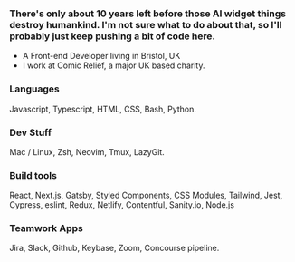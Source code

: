 ### There's only about 10 years left before those AI widget things destroy humankind. I'm not sure what to do about that, so I'll probably just keep pushing a bit of code here.

- A Front-end Developer living in Bristol, UK
- I work at Comic Relief, a major UK based charity.

### Languages
Javascript, Typescript, HTML, CSS, Bash, Python.

### Dev Stuff
Mac / Linux, Zsh, Neovim, Tmux, LazyGit.

### Build tools
React, Next.js, Gatsby, Styled Components, CSS Modules, Tailwind, Jest, Cypress, eslint, Redux, Netlify, Contentful, Sanity.io, Node.js

### Teamwork Apps
Jira, Slack, Github, Keybase, Zoom, Concourse pipeline.

